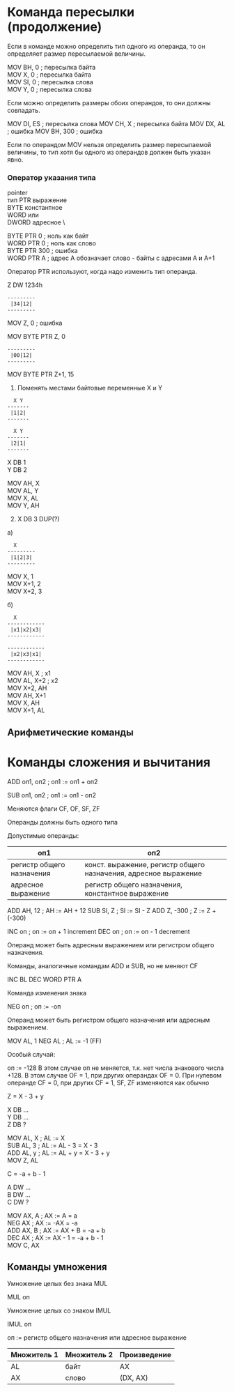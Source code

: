 # Команда пересылки (продолжение)

Если в команде можно определить тип одного из операнда, то он определяет размер пересылаемой величины.

MOV BH, 0 ; пересылка байта \
MOV X, 0 ; пересылка байта \
MOV SI, 0 ; пересылка слова \
MOV Y, 0 ; пересылка слова

Если можно определить размеры обоих операндов, то они должны совпадать.

MOV DI, ES ; пересылка слова
MOV CH, X ; пересылка байта
MOV DX, AL ; ошибка
MOV BH, 300 ; ошибка

Если по операндом MOV нельзя определить размер пересылаемой величины, то тип хотя бы одного из операндов должен быть указан явно.

### Оператор указания типа

  pointer \
тип PTR выражение \
BYTE    константное \
WORD    или \
DWORD   адресное \

BYTE PTR 0 ; ноль как байт \
WORD PTR 0 ; ноль как слово \
BYTE PTR 300 ; ошибка \
WORD PTR A ; адрес A обозначает слово - байты с адресами A и A+1

Оператор PTR используют, когда надо изменить тип операнда.

Z DW 1234h

```
---------
 |34|12|
---------
```

MOV Z, 0 ; ошибка

MOV BYTE PTR Z, 0 

```
---------
 |00|12|
---------
```

MOV BYTE PTR Z+1, 15

1) Поменять местами байтовые переменные X и Y

```
  X Y
-------
 |1|2|
-------

  X Y
-------
 |2|1|
-------
```

X DB 1 \
Y DB 2

MOV AH, X \
MOV AL, Y \
MOV X, AL \
MOV Y, AH 

2) X DB 3 DUP(?)

а)

```
  X
---------
 |1|2|3|
---------
```

MOV X, 1 \
MOV X+1, 2 \
MOV X+2, 3

б)
```
  X
------------
 |x1|x2|x3|
------------

------------
 |x2|x3|x1|
------------
```

MOV AH, X   ; x1 \
MOV AL, X+2 ; x2 \
MOV X+2, AH \
MOV AH, X+1 \
MOV X, AH \
MOV X+1, AL

## Арифметические команды

# Команды сложения и вычитания

ADD оп1, оп2 ; оп1 := оп1 + оп2

SUB оп1, оп2 ; оп1 := оп1 - оп2

Меняются флаги CF, OF, SF, ZF

Операнды должны быть одного типа

Допустимые операнды:

| оп1 | оп2 |
| --- | --- |
| регистр общего назначения | конст. выражение, регистр общего назначения, адресное выражение |
| адресное выражение | регистр общего назначения, константное выражение |

ADD AH, 12 ; AH := AH + 12
SUB SI, Z ; SI := SI - Z
ADD Z, -300 ; Z := Z + (-300)

INC оп ; оп := оп + 1
increment 
DEC оп ; оп := оп - 1
decrement

Операнд может быть адресным выражением или регистром общего назначения.

Команды, аналогичные командам ADD и SUB, но не меняют CF

INC BL
DEC WORD PTR A

Команда изменения знака

NEG оп ; оп := -оп

Операнд может быть регистром общего назначения или адресным выражением.

MOV AL, 1
NEG AL ; AL := -1 (FF)

Особый случай:

оп := -128
В этом случае оп не меняется, т.к. нет числа знакового числа +128. В этом случае OF = 1, при других операндах OF = 0. При нулевом операнде CF = 0, при других CF = 1, SF, ZF изменяются как обычно

Z = X - 3 + y

X DB ... \
Y DB ... \
Z DB ?

MOV AL, X ; AL := X \
SUB AL, 3 ; AL := AL - 3 = X - 3 \
ADD AL, y ; AL := AL + y = X - 3 + y \
MOV Z, AL

C = -a + b - 1

A DW ... \
B DW ... \
C DW ?

MOV AX, A ; AX := A = a \
NEG AX ; AX := -AX = -a \
ADD AX, B ; AX := AX + B = -a + b \
DEC AX ; AX := AX - 1 = -a + b - 1 \
MOV C, AX

## Команды умножения

Умножение целых без знака MUL

MUL оп

Умножение целых со знаком IMUL

IMUL оп

оп := регистр общего назначения или адресное выражение

| Множитель 1 | Множитель 2 | Произведение |
| --- | --- | --- |
| AL | байт | AX |
| AX | слово | (DX, AX) |